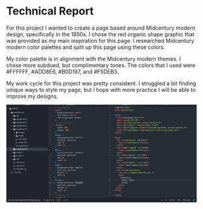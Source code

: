 # Technical Report

For this project I wanted to create a page based around Midcentury modern design, specifically in the 1950s. I chose the red organic shape graphic that was provided as my main inspiration for this page. I researched Midcentury modern color palettes and split up this page using these colors.

My color palette is in alignment with the Midcentury modern themes. I chose more subdued, but complimentary tones. The colors that I used were #FFFFFF, #ADD8E6, #B0D197, and #F5DEB3.

My work cycle for this project was pretty consistent. I struggled a bit finding unique ways to style my page, but I hope with more practice I will be able to improve my designs.

![Progress screenshot](images/screenshot-a6.png)
